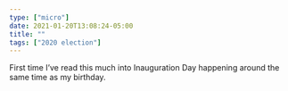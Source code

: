 ```yaml
---
type: ["micro"]
date: 2021-01-20T13:08:24-05:00
title: ""
tags: ["2020 election"]
---
```

First time I’ve read this much into Inauguration Day happening around the same time as my birthday.
